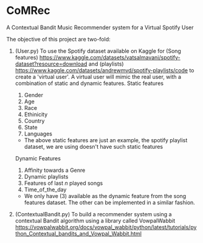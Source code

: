 # CoMRec
A Contextual Bandit Music Recommender system for a Virtual Spotify User

The objective of this project are two-fold:
1. (User.py) To use the Spotify dataset available on Kaggle for (Song features) https://www.kaggle.com/datasets/vatsalmavani/spotify-dataset?resource=download and (playlists) https://www.kaggle.com/datasets/andrewmvd/spotify-playlists/code  to create a 'virtual user'. A virtual user will mimic the real user, with a combination of static and dynamic features.
    Static features
    1. Gender
    2. Age
    3. Race
    4. Ethinicity
    5. Country
    6. State 
    7. Languages
    * The above static features are just an example, the spotify playlist dataset, we are using doesn't have such static features 

    Dynamic Features
    1. Affinity towards a Genre
    2. Dynamic playlists
    3. Features of last $n$ played songs 
    4. Time_of_the_day 
    * We only have (3) available as the dynamic feature from the song features dataset. The other can be implemented in a similar fashion.
2. (ContextualBandit.py) To build a recommender system using a contextual Bandit algorithm using a library called VowpalWabbit https://vowpalwabbit.org/docs/vowpal_wabbit/python/latest/tutorials/python_Contextual_bandits_and_Vowpal_Wabbit.html


